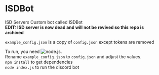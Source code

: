 # ISDBot

ISD Servers Custom bot called ISDBot\
**EDIT: ISD server is now dead and will not be revived so this repo is archived**

`example_config.json` is a copy of `config.json` except tokens are removed

To run, you need ![node.js](https://nodejs.org/en/).\
Rename `example_config.json` to `config.json` and adjust the values.\
`npm install` to get dependencies\
`node index.js` to run the discord bot
